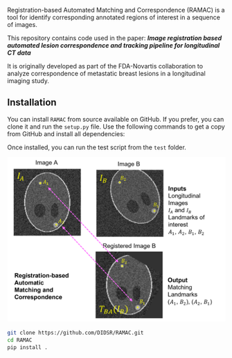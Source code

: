 Registration-based Automated Matching and Correspondence (RAMAC) is a tool for identify corresponding annotated regions of interest in a sequence of images.

This repository contains code used in the paper:
**_Image registration based automated lesion correspondence and tracking pipeline for longitudinal CT data_**

It is originally developed as part of the FDA-Novartis collaboration to analyze correspondence of metastatic breast lesions in a longitudinal imaging study.

## Installation

You can install `RAMAC` from source available on GitHub. If you prefer, you can clone it and run the `setup.py` file. Use the following commands to get a copy from GitHub and install all dependencies:

Once installed, you can run the test script from the `test` folder.

![Overview](ramac_overview.png)

```bash
git clone https://github.com/DIDSR/RAMAC.git
cd RAMAC
pip install .


